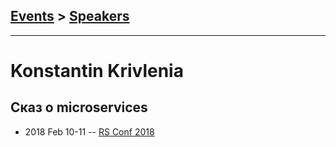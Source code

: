 ## [Events](../README.md) > [Speakers](../speakers.md)
---

# Konstantin Krivlenia

## Сказ о microservices
- 2018 Feb 10-11 -- [RS Conf 2018](https://youtu.be/VohMqI_HY1I)    
